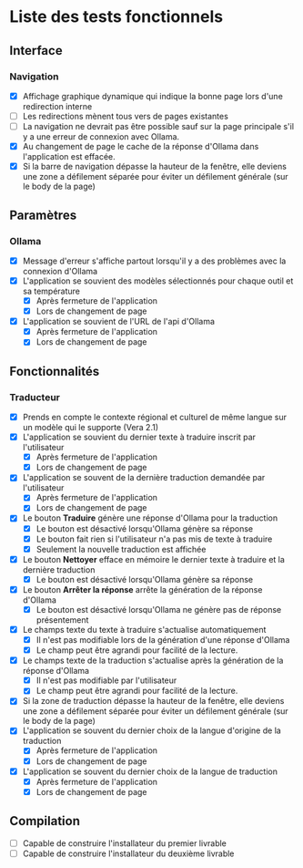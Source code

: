 # Liste des tests fonctionnels


## Interface 

### Navigation

- [x] Affichage graphique dynamique qui indique la bonne page lors d'une redirection interne
- [ ] Les redirections mènent tous vers de pages existantes 
- [ ] La navigation ne devrait pas être possible sauf sur la page principale s'il y a une erreur de connexion avec Ollama.
- [x] Au changement de page le cache de la réponse d'Ollama dans l'application est effacée.
- [x] Si la barre de navigation dépasse la hauteur de la fenêtre, elle deviens une zone a défilement séparée pour éviter un défilement générale (sur le body de la page)

## Paramètres

### Ollama

- [x] Message d'erreur s'affiche partout lorsqu'il y a des problèmes avec la connexion d'Ollama
- [x] L'application se souvient des modèles sélectionnés pour chaque outil et sa température
	- [x] Après fermeture de l'application
	- [x] Lors de changement de page
- [x] L'application se souvient de l'URL de l'api d'Ollama
	- [x] Après fermeture de l'application
	- [x] Lors de changement de page

## Fonctionnalités

### Traducteur

- [x] Prends en compte le contexte régional et culturel de même langue sur un modèle qui le supporte (Vera 2.1)
- [x] L'application se souvient du dernier texte à traduire inscrit par l'utilisateur
	- [x] Après fermeture de l'application
	- [x] Lors de changement de page
- [x] L'application se souvent de la dernière traduction demandée par l'utilisateur
	- [x] Après fermeture de l'application
	- [x] Lors de changement de page
- [x] Le bouton **Traduire** génère une réponse d'Ollama pour la traduction
	- [x] Le bouton est désactivé lorsqu'Ollama génère sa réponse
	- [x] Le bouton fait rien si l'utilisateur n'a pas mis de texte à traduire
	- [x] Seulement la nouvelle traduction est affichée
- [x] Le bouton **Nettoyer** efface en mémoire le dernier texte à traduire et la dernière traduction
	- [x] Le bouton est désactivé lorsqu'Ollama génère sa réponse
- [x] Le bouton **Arrêter la réponse** arrête la génération de la réponse d'Ollama
	- [x] Le bouton est désactivé lorsqu'Ollama ne génère pas de réponse présentement
- [x] Le champs texte du texte à traduire s'actualise automatiquement
	- [x] Il n'est pas modifiable lors de la génération d'une réponse d'Ollama
	- [x] Le champ peut être agrandi pour facilité de la lecture.
- [x] Le champs texte de la traduction s'actualise après la génération de la réponse d'Ollama
	- [x] Il n'est pas modifiable par l'utilisateur
	- [x] Le champ peut être agrandi pour facilité de la lecture.
- [x] Si la zone de traduction dépasse la hauteur de la fenêtre, elle deviens une zone a défilement séparée pour éviter un défilement générale (sur le body de la page)
- [x] L'application se souvent du dernier choix de la langue d'origine de la traduction
	- [x] Après fermeture de l'application
	- [x] Lors de changement de page
- [x] L'application se souvent du dernier choix de la langue de traduction
	- [x] Après fermeture de l'application
	- [x] Lors de changement de page
## Compilation

- [ ] Capable de construire l'installateur du premier livrable
- [ ] Capable de construire l'installateur du deuxième livrable